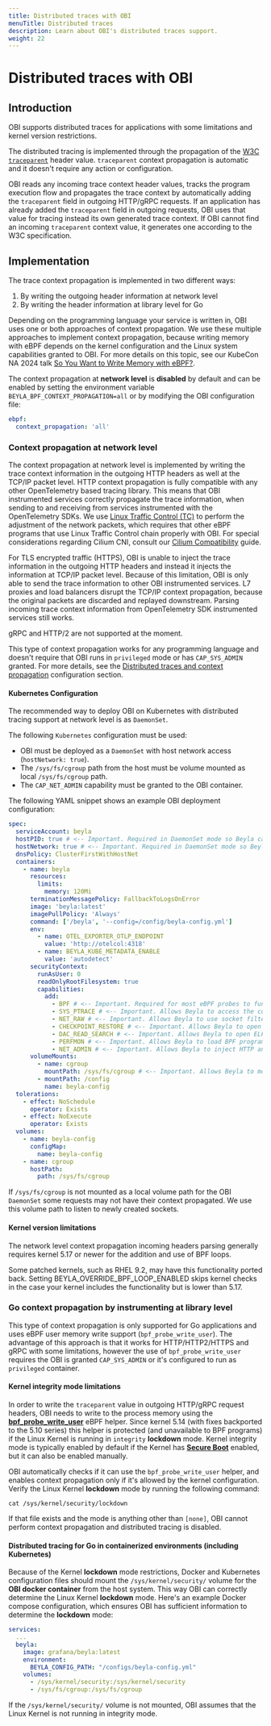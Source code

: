 ```yaml
---
title: Distributed traces with OBI
menuTitle: Distributed traces
description: Learn about OBI's distributed traces support.
weight: 22
---
```


# Distributed traces with OBI

## Introduction

OBI supports distributed traces for applications with some limitations and
kernel version restrictions.

The distributed tracing is implemented through the propagation of the
[W3C `traceparent`](https://www.w3.org/TR/trace-context/) header value.
`traceparent` context propagation is automatic and it doesn't require any action
or configuration.

OBI reads any incoming trace context header values, tracks the program execution
flow and propagates the trace context by automatically adding the `traceparent`
field in outgoing HTTP/gRPC requests. If an application has already added the
`traceparent` field in outgoing requests, OBI uses that value for tracing
instead its own generated trace context. If OBI cannot find an incoming
`traceparent` context value, it generates one according to the W3C
specification.

## Implementation

The trace context propagation is implemented in two different ways:

1. By writing the outgoing header information at network level
2. By writing the header information at library level for Go

Depending on the programming language your service is written in, OBI uses one
or both approaches of context propagation. We use these multiple approaches to
implement context propagation, because writing memory with eBPF depends on the
kernel configuration and the Linux system capabilities granted to OBI. For more
details on this topic, see our KubeCon NA 2024 talk
[So You Want to Write Memory with eBPF?](https://www.youtube.com/watch?v=TUiVX-44S9s).

The context propagation at **network level** is **disabled** by default and can
be enabled by setting the environment variable
`BEYLA_BPF_CONTEXT_PROPAGATION=all` or by modifying the OBI configuration file:

```yaml
ebpf:
  context_propagation: 'all'
```

### Context propagation at network level

The context propagation at network level is implemented by writing the trace
context information in the outgoing HTTP headers as well at the TCP/IP packet
level. HTTP context propagation is fully compatible with any other OpenTelemetry
based tracing library. This means that OBI instrumented services correctly
propagate the trace information, when sending to and receiving from services
instrumented with the OpenTelemetry SDKs. We use
[Linux Traffic Control (TC)](<https://en.wikipedia.org/wiki/Tc_(Linux)>) to
perform the adjustment of the network packets, which requires that other eBPF
programs that use Linux Traffic Control chain properly with OBI. For special
considerations regarding Cilium CNI, consult our
[Cilium Compatibility](../cilium-compatibility/) guide.

For TLS encrypted traffic (HTTPS), OBI is unable to inject the trace information
in the outgoing HTTP headers and instead it injects the information at TCP/IP
packet level. Because of this limitation, OBI is only able to send the trace
information to other OBI instrumented services. L7 proxies and load balancers
disrupt the TCP/IP context propagation, because the original packets are
discarded and replayed downstream. Parsing incoming trace context information
from OpenTelemetry SDK instrumented services still works.

gRPC and HTTP/2 are not supported at the moment.

This type of context propagation works for any programming language and doesn't
require that OBI runs in `privileged` mode or has `CAP_SYS_ADMIN` granted. For
more details, see the
[Distributed traces and context propagation](../configure/metrics-traces-attributes/)
configuration section.

#### Kubernetes Configuration

The recommended way to deploy OBI on Kubernetes with distributed tracing support
at network level is as `DaemonSet`.

The following `Kubernetes` configuration must be used:

- OBI must be deployed as a `DaemonSet` with host network access
  (`hostNetwork: true`).
- The `/sys/fs/cgroup` path from the host must be volume mounted as local
  `/sys/fs/cgroup` path.
- The `CAP_NET_ADMIN` capability must be granted to the OBI container.

The following YAML snippet shows an example OBI deployment configuration:

```yaml
spec:
  serviceAccount: beyla
  hostPID: true # <-- Important. Required in DaemonSet mode so Beyla can discover all monitored processes
  hostNetwork: true # <-- Important. Required in DaemonSet mode so Beyla can see all network packets
  dnsPolicy: ClusterFirstWithHostNet
  containers:
    - name: beyla
      resources:
        limits:
          memory: 120Mi
      terminationMessagePolicy: FallbackToLogsOnError
      image: 'beyla:latest'
      imagePullPolicy: 'Always'
      command: ['/beyla', '--config=/config/beyla-config.yml']
      env:
        - name: OTEL_EXPORTER_OTLP_ENDPOINT
          value: 'http://otelcol:4318'
        - name: BEYLA_KUBE_METADATA_ENABLE
          value: 'autodetect'
      securityContext:
        runAsUser: 0
        readOnlyRootFilesystem: true
        capabilities:
          add:
            - BPF # <-- Important. Required for most eBPF probes to function correctly.
            - SYS_PTRACE # <-- Important. Allows Beyla to access the container namespaces and inspect executables.
            - NET_RAW # <-- Important. Allows Beyla to use socket filters for http requests.
            - CHECKPOINT_RESTORE # <-- Important. Allows Beyla to open ELF files.
            - DAC_READ_SEARCH # <-- Important. Allows Beyla to open ELF files.
            - PERFMON # <-- Important. Allows Beyla to load BPF programs.
            - NET_ADMIN # <-- Important. Allows Beyla to inject HTTP and TCP context propagation information.
      volumeMounts:
        - name: cgroup
          mountPath: /sys/fs/cgroup # <-- Important. Allows Beyla to monitor all newly sockets to track outgoing requests.
        - mountPath: /config
          name: beyla-config
  tolerations:
    - effect: NoSchedule
      operator: Exists
    - effect: NoExecute
      operator: Exists
  volumes:
    - name: beyla-config
      configMap:
        name: beyla-config
    - name: cgroup
      hostPath:
        path: /sys/fs/cgroup
```

If `/sys/fs/cgroup` is not mounted as a local volume path for the OBI
`DaemonSet` some requests may not have their context propagated. We use this
volume path to listen to newly created sockets.

#### Kernel version limitations

The network level context propagation incoming headers parsing generally
requires kernel 5.17 or newer for the addition and use of BPF loops.

Some patched kernels, such as RHEL 9.2, may have this functionality ported back.
Setting BEYLA_OVERRIDE_BPF_LOOP_ENABLED skips kernel checks in the case your
kernel includes the functionality but is lower than 5.17.

### Go context propagation by instrumenting at library level

This type of context propagation is only supported for Go applications and uses
eBPF user memory write support (`bpf_probe_write_user`). The advantage of this
approach is that it works for HTTP/HTTP2/HTTPS and gRPC with some limitations,
however the use of `bpf_probe_write_user` requires the OBI is granted
`CAP_SYS_ADMIN` or it's configured to run as `privileged` container.

#### Kernel integrity mode limitations

In order to write the `traceparent` value in outgoing HTTP/gRPC request headers,
OBI needs to write to the process memory using the
[**bpf_probe_write_user**](https://www.man7.org/linux/man-pages/man7/bpf-helpers.7.html)
eBPF helper. Since kernel 5.14 (with fixes backported to the 5.10 series) this
helper is protected (and unavailable to BPF programs) if the Linux Kernel is
running in `integrity` **lockdown** mode. Kernel integrity mode is typically
enabled by default if the Kernel has
[**Secure Boot**](https://wiki.debian.org/SecureBoot) enabled, but it can also
be enabled manually.

OBI automatically checks if it can use the `bpf_probe_write_user` helper, and
enables context propagation only if it's allowed by the kernel configuration.
Verify the Linux Kernel **lockdown** mode by running the following command:

```shell
cat /sys/kernel/security/lockdown
```

If that file exists and the mode is anything other than `[none]`, OBI cannot
perform context propagation and distributed tracing is disabled.

#### Distributed tracing for Go in containerized environments (including Kubernetes)

Because of the Kernel **lockdown** mode restrictions, Docker and Kubernetes
configuration files should mount the `/sys/kernel/security/` volume for the
**OBI docker container** from the host system. This way OBI can correctly
determine the Linux Kernel **lockdown** mode. Here's an example Docker compose
configuration, which ensures OBI has sufficient information to determine the
**lockdown** mode:

```yaml
services:
  ...
  beyla:
    image: grafana/beyla:latest
    environment:
      BEYLA_CONFIG_PATH: "/configs/beyla-config.yml"
    volumes:
      - /sys/kernel/security:/sys/kernel/security
      - /sys/fs/cgroup:/sys/fs/cgroup
```

If the `/sys/kernel/security/` volume is not mounted, OBI assumes that the Linux
Kernel is not running in integrity mode.
